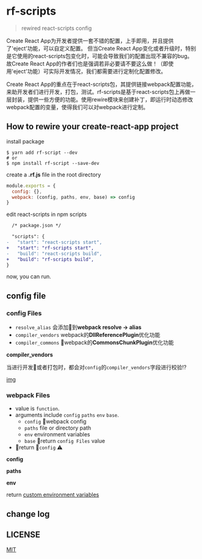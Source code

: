 # rf-scripts

> rewired react-scripts config

Create React App为开发者提供一套不错的配置，上手即用，并且提供了'eject'功能，可以自定义配置。
但当Create React App变化或者升级时，特别是它使用的react-scripts包变化时，可能会导致我们的配置出现不兼容的bug。
故Create React App的作者们也是强调若非必要请不要这么做！（即使用'eject'功能）可实际开发情况，我们都需要进行定制化配置修改。

Create React App的重点在于react-scripts包，其提供链接webpack配置功能，来助开发者们进行开发，打包，测试。rf-scripts是基于react-scripts包上再做一层封装，提供一些方便的功能。使用rewire模块来创建补丁，即运行时动态修改webpack配置的变量，使得我们可以对webpack进行定制。

## How to rewire your create-react-app project

install package

```shell
$ yarn add rf-script --dev
# or
$ npm install rf-script --save-dev
```

create a **.rf.js** file in the root directory

```javascript
module.exports = {
  config: {},
  webpack: (config, paths, env, base) => config
}
```

edit react-scripts in npm scripts

```diff
  /* package.json */

  "scripts": {
-   "start": "react-scripts start",
+   "start": "rf-scripts start",
-   "build": "react-scripts build",
+   "build": "rf-scripts build",
}
```

now, you can run.

## config file

### config Files

- `resolve_alias` 会添加到**webpack resolve -> alias**
- `compiler_vendors` webpack的**DllReferencePlugin**优化功能
- `compiler_commons` webpack的**CommonsChunkPlugin**优化功能

**compiler_vendors**

当进行开发或者打包时，都会对`config`的`compiler_vendors`字段进行校验⁉️

[img](https://github.com/Mrlyjoutlook/rf/tree/master/doc/check.png)

### webpack Files

- value is `function`.
- arguments include `config` `paths` `env` `base`.
  - `config` webpack config
  - `paths` file or directory path
  - `env` environment variables
  - `base` return `config Files` value
- return `config` ⚠️

**config**

**paths**



**env**

return [custom environment variables](https://github.com/facebook/create-react-app/blob/master/packages/react-scripts/template/README.md#adding-custom-environment-variables)

## change log

## LICENSE

[MIT](https://github.com/Mrlyjoutlook/rf/blob/master/LICENSE)

